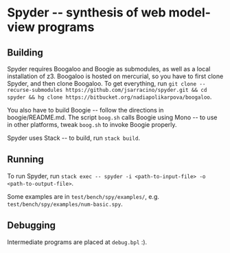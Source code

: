 # Spyder -- synthesis of web model-view programs

## Building
Spyder requires Boogaloo and Boogie as submodules, as well as a local installation of z3. Boogaloo is hosted on mercurial, so you have to first clone
Spyder, and then clone Boogaloo. To get everything, run
`git clone --recurse-submodules https://github.com/jsarracino/spyder.git && cd spyder && hg clone https://bitbucket.org/nadiapolikarpova/boogaloo`.

You also have to build Boogie -- follow the directions in boogie/README.md. The script `boog.sh` calls Boogie using Mono -- to use in other platforms, tweak `boog.sh` to invoke Boogie properly.

Spyder uses Stack -- to build, run
`stack build`.
## Running
To run Spyder, run
`stack exec -- spyder -i <path-to-input-file> -o <path-to-output-file>`.

Some examples are in `test/bench/spy/examples/`, e.g. `test/bench/spy/examples/num-basic.spy`.

## Debugging
Intermediate programs are placed at `debug.bpl` :).
